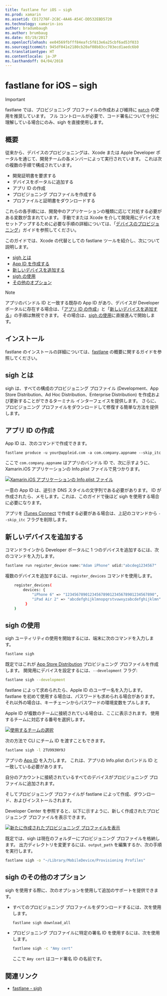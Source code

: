 ```yaml
---
title: fastlane for iOS – sigh
ms.prod: xamarin
ms.assetid: CD17276F-2C8C-4A46-A54C-DD532EBD5720
ms.technology: xamarin-ios
author: bradumbaugh
ms.author: brumbaug
ms.date: 03/19/2017
ms.openlocfilehash: ee04569fbfff84eafc5f813e6a25cbf6ad53f033
ms.sourcegitcommit: 945df041e2180cb20af08b83cc703ecd1aedc6b0
ms.translationtype: HT
ms.contentlocale: ja-JP
ms.lasthandoff: 04/04/2018
---
```

# <a name="fastlane-for-ios--sigh"></a>fastlane for iOS – sigh

> [!IMPORTANT]
> fastlane では、プロビジョニング プロファイルの作成および維持に [`match`](~/ios/deploy-test/provisioning/fastlane/match.md) の使用を推奨しています。 フル コントロールが必要で、コード署名について十分に理解している場合にのみ、sigh を直接使用します。

## <a name="overview"></a>概要

従来から、デバイスのプロビジョニングは、Xcode または Apple Developer ポータルを通じて、開発チームの各メンバーによって実行されています。 これは次の複数の手順で構成されています。

- 開発証明書を要求する
- デバイスをポータルに追加する
- アプリ ID の作成
- プロビジョニング プロファイルを作成する
- プロファイルと証明書をダウンロードする

これらの各手順には、開発中のアプリケーションの種類に応じて対処する必要がある変数が含まれています。 手動でまたは Xcode を介して開発用にデバイスをセットアップするために必要な手順の詳細については、「[デバイスのプロビジョニング](~/ios/get-started/installation/device-provisioning/index.md)」ガイドを参照してください。

このガイドでは、Xcode の代替としての fastlane ツールを紹介し、次について説明します。

- [sigh とは](#whatissigh)
- [App ID を作成する](#appid)
- [新しいデバイスを追加する](#newdevices)
- [sigh の使用](#using)
- [その他のオプション](#options)

> [!NOTE]
> アプリのバンドル ID と一致する既存の App ID があり、デバイスが Developer ポータルに存在する場合は、「[アプリ ID の作成](#appid)」と「[新しいデバイスを追加する](#newdevices)」の手順は無視できます。 その場合は、[sigh の使用](#using)に直接進んで開始します。

## <a name="installation"></a>インストール

fastlane のインストールの詳細については、[fastlane](~/ios/deploy-test/provisioning/fastlane/index.md#Installation) の概要に関するガイドを参照してください。

<a name="whatissigh" />

## <a name="what-is-sigh"></a>sigh とは

sigh は、すべての構成のプロビジョニング プロファイル (Development、App Store Distribution、Ad Hoc Distribution、Enterprise Distribution) を作成および更新することができるターミナル インターフェイスを提供します。 さらに、プロビジョニング プロファイルをダウンロードして修復する簡単な方法を提供します。

<a name="appid" />

## <a name="creating-an-app-id"></a>アプリ ID の作成

App ID は、次のコマンドで作成できます。

    fastlane produce -u your@appleid.com -a com.company.appname --skip_itc

ここで `com.company.appname` はアプリのバンドル ID で、次に示すように、Xamarin.iOS アプリケーションの Info.plist ファイルで見つかります。

[![](sigh-images/fastlane-image5.png "Xamarin.iOS アプリケーションの Info.plist ファイル")](sigh-images/fastlane-image5.png#lightbox)

一意の App ID は、逆引き DNS スタイルの文字列である必要があります。 ID が作成されたら、メモします。これは、このガイドで後ほど sigh を使用する場合に必要になります。

アプリを [iTunes Connect](~/ios/deploy-test/app-distribution/app-store-distribution/itunesconnect.md) で作成する必要がある場合は、上記のコマンドから `--skip_itc` フラグを削除します。

<a name="newdevices" />

## <a name="adding-new-devices"></a>新しいデバイスを追加する

コマンドラインから Developer ポータルに 1 つのデバイスを追加するには、次のコマンドを入力します。

```bash
fastlane run register_device name:"Adam iPhone" udid:"abcdeg1234567"
```

複数のデバイスを追加するには、`register_devices` コマンドを使用します。

```bash
    register_devices(
        devices: {
            "iPhone 6" => "1234567890123456789012345678901234567890",
            "iPad Air 2" => "abcdefghijklmnopqrstvuwxyzabcdefghijklmn"
         }
    )
```

<a name="using" />

## <a name="using-sigh"></a>sigh の使用

sigh ユーティリティの使用を開始するには、端末に次のコマンドを入力します。

```bash
fastlane sigh
```

既定ではこれが [App Store Distribution](~/ios/deploy-test/app-distribution/app-store-distribution/index.md) プロビジョニング プロファイルを作成します。 開発用にデバイスを設定するには、`--development` フラグ: 

```bash
fastlane sigh --development
```

fastlane によって求められたら、Apple ID のユーザー名を入力します。 fastlane を初めて使用する場合は、パスワードも求められる場合があります。 それ以外の場合は、キーチェーンからパスワードの環境変数をプルします。

Apple ID が複数のチームに接続されている場合は、ここに表示されます。 使用するチームに対応する番号を選択します。

[![](sigh-images/fastlane-image2.png "使用するチームの選択")](sigh-images/fastlane-image2.png#lightbox)

次の方法で CLI にチーム ID を渡すこともできます。

```bash
fastlane sigh -l 2TU993NY9J
```

アプリの [App ID](#appid) を入力します。 これは、アプリの Info.plist のバンドル ID と一致している必要があります。

自分のアカウントに接続されているすべてのデバイスがプロビジョニング プロファイルに追加されます。

そしてプロビジョニング プロファイルが fastlane によって作成、ダウンロード、およびインストールされます。

Developer Center を参照すると、以下に示すように、新しく作成されたプロビジョニング プロファイルを表示できます。

[![](sigh-images/fastlane-image10.png "新たに作成されたプロビジョニング プロファイルを表示")](sigh-images/fastlane-image10.png#lightbox)

既定では、sigh は現在のフォルダーにプロビジョニング プロファイルを格納します。 出力ディレクトリを変更するには、`output_path` を編集するか、次の手順を実行します。

```bash
fastlane sigh -o "~/Library/MobileDevice/Provisioning Profiles"
```

<a name="options" />

## <a name="sigh-additional-options"></a>sigh のその他のオプション

sigh を使用する際に、次のオプションを使用して追加のサポートを提供できます。

- すべてのプロビジョニング プロファイルをダウンロードするには、次を使用します。

    ```bash
    fastlane sigh download_all
    ```

- プロビジョニング プロファイルに特定の署名 ID を使用するには、次を使用します。

    ```bash
    fastlane sigh -c "Amy cert"
    ```
    
    ここで `Amy cert` はコード署名 ID の名前です。


## <a name="related-links"></a>関連リンク

- [fastlane - sigh](https://github.com/fastlane/fastlane/tree/master/sigh#readme)

